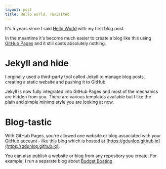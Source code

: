 ```yaml
---
layout: post
title: Hello world, revisited
---
```

It's 5 years since I said [Hello World]({{site.baseurl}}/Hello-world) with my first blog post.

In the meantime it's become much easier to create a blog like this using [GitHub Pages](https://pages.github.com) and it still costs absolutely nothing.

# Jekyll and hide
I orginally used a third-party tool called Jekyll to manage blog posts, creating a static website and pushing it to GitHub.

Jekyll is now fully integrated into GitHub Pages and most of the mechanics are hidden from you. There are various templates available but I like the plain and simple *minima* style you are looking at now.

# Blog-tastic
With GitHub Pages, you're allowed one website or blog associated with your GitHub account - like this blog which is hosted at [https://gdunlop.github.io](https://gdunlop.github.io).

You can also publish a website or blog from any repository you create. For example, I run a separate blog about [Budget Boating](https://gdunlop.github.io/budget-boating).
